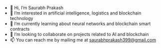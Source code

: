 - 👋 Hi, I’m Saurabh Prakash
- 👀 I’m interested in artificial intelligence, logistics and blockchain technology
- 🌱 I’m currently learning about neural networks and blockchain smart contracts
- 💞️ I’m looking to collaborate on projects related to AI and blockchain
- 📫 You can reach me by mailing me at saurabhprakash399@gmail.com

<!---
imsaurabhprakash/imsaurabhprakash is a ✨ special ✨ repository because its `README.md` (this file) appears on your GitHub profile.
You can click the Preview link to take a look at your changes.
--->
